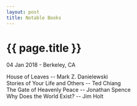 ```yaml
---
layout: post
title: Notable Books
---
```


{{ page.title }}
================

<p class="meta">04 Jan 2018 - Berkeley, CA</p>

House of Leaves -- Mark Z. Danielewski  
Stories of Your Life and Others -- Ted Chiang  
The Gate of Heavenly Peace -- Jonathan Spence  
Why Does the World Exist? -- Jim Holt  